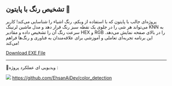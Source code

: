 ## تشخیص رنگ با پایتون 🌈

[](https://github.com/EhsanNaderlou/profile_images/blob/master/color.jpg)
پروژه‌ای جالب با پایتون که با استفاده از وبکم، رنگ اشیاء را شناسایی می‌کند! کاربر می‌تواند هر شی را در جلوی یک نقطه سبز رنگ قرار دهد و مدل ماشین لرنینگ KNN به سرعت رنگ آن را تشخیص داده و مقادیر HEX و RGB را در بالای صفحه نمایش می‌دهد. این برنامه تجربه‌ای تعاملی و آموزشی برای علاقه‌مندان به فناوری و رنگ‌ها فراهم می‌کند!

<a href="https://drive.google.com/file/d/12cYrAj9dFCLTKUrRwwPUsadl0sRt14j5/view?usp=drive_link">Download EXE File</a>

---
🔴ویدیویی ای عملکرد پروژه :

![](https://github.com/EhsanNaderlou/profile_images/blob/master/color.gif)
https://github.com/EhsanAiDev/color_detection
